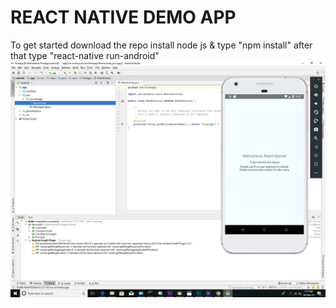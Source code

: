 
# REACT NATIVE DEMO APP
To get started download the repo install node js & type "npm install" after that type "react-native run-android"
<img src= "https://github.com/saadabdeen/react-native-demo-app/blob/master/React_Native_Demo_Page.jpg" alt = "react-native demoapp">
